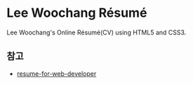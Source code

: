 # Lee Woochang Résumé

Lee Woochang's Online Résumé(CV) using HTML5 and CSS3.

## 참고

- [resume-for-web-developer](https://github.com/daehopark/resume-for-web-developer)
